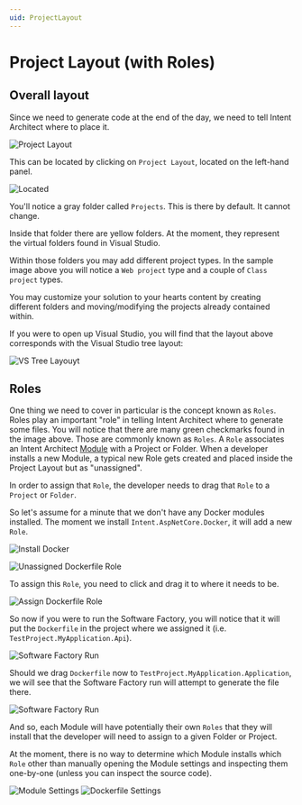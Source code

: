 ```yaml
---
uid: ProjectLayout
---
```

# Project Layout (with Roles)

## Overall layout

Since we need to generate code at the end of the day, we need to tell Intent Architect where to place it.

![Project Layout](images/project-layout/project-layout.png)

This can be located by clicking on `Project Layout`, located on the left-hand panel.

![Located](images/project-layout/locate-project-layout-button.png)

You'll notice a gray folder called `Projects`. This is there by default. It cannot change.

Inside that folder there are yellow folders. At the moment, they represent the virtual folders found in Visual Studio.

Within those folders you may add different project types. In the sample image above you will notice a `Web project` type and a couple of `Class project` types.

You may customize your solution to your hearts content by creating different folders and moving/modifying the projects already contained within.

If you were to open up Visual Studio, you will find that the layout above corresponds with the Visual Studio tree layout:

![VS Tree Layouyt](images/project-layout/corresponding-vs-solution.png)

## Roles

One thing we need to cover in particular is the concept known as `Roles`.
Roles play an important "role" in telling Intent Architect where to generate some files.
You will notice that there are many green checkmarks found in the image above. Those are commonly known as `Roles`.
A `Role` associates an Intent Architect [Module](xref:Modules) with a Project or Folder.
When a developer installs a new Module, a typical new Role gets created and placed inside the Project Layout but as "unassigned".

In order to assign that `Role`, the developer needs to drag that `Role` to a `Project` or `Folder`.

So let's assume for a minute that we don't have any Docker modules installed. The moment we install `Intent.AspNetCore.Docker`, it will add a new `Role`.

![Install Docker](images/project-layout/docker-module-install.png)

![Unassigned Dockerfile Role](images/project-layout/unassigned-dockerfile.png)

To assign this `Role`, you need to click and drag it to where it needs to be.

![Assign Dockerfile Role](images/project-layout/drag-dockerfile-distribution.gif)

So now if you were to run the Software Factory, you will notice that it will put the `Dockerfile` in the project where we assigned it (i.e. `TestProject.MyApplication.Api`).

![Software Factory Run](images/project-layout/software-factory-run-dockerfile.png)

Should we drag `Dockerfile` now to `TestProject.MyApplication.Application`, we will see that the Software Factory run will attempt to generate the file there.

![Software Factory Run](images/project-layout/software-factory-run-dockerfile2.png)

And so, each Module will have potentially their own `Roles` that they will install that the developer will need to assign to a given Folder or Project.

At the moment, there is no way to determine which Module installs which `Role` other than manually opening the Module settings and inspecting them one-by-one (unless you can inspect the source code).

![Module Settings](images/project-layout/docker-module-settings.png)
![Dockerfile Settings](images/project-layout/docker-module-dockerfile-settings.png)